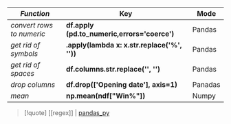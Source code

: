 | *Function*                | Key                                          | Mode    |
| ------------------------- | -------------------------------------------- | ------- |
| *convert rows to numeric* | **df.apply (pd.to_numeric,errors='coerce')** | Pandas  |
| *get rid of symbols*      | **.apply(lambda x: x.str.replace('%', ''))** | Pandas  |
| *get rid of spaces*       | **df.columns.str.replace('', '')**           | Pandas  |
| *drop columns*            | **df.drop(['Opening date'], axis=1)**        | Panadas |
| *mean*                    | **np.mean(ndf["Win%"])**                     | Numpy

>[!quote] [[regex]] | [pandas_py](/obisdian_ntoes/notes_obsidian/ZPythonref/pandas_py.md)